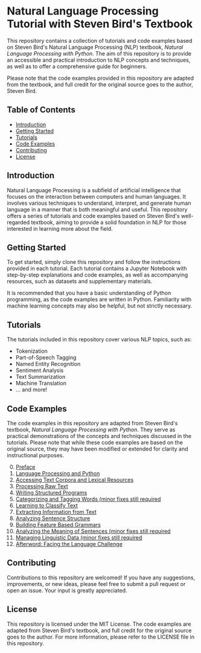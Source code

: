 # Natural Language Processing Tutorial with Steven Bird's Textbook

This repository contains a collection of tutorials and code examples based on Steven Bird's Natural Language Processing (NLP) textbook, _Natural Language Processing with Python_. The aim of this repository is to provide an accessible and practical introduction to NLP concepts and techniques, as well as to offer a comprehensive guide for beginners.

Please note that the code examples provided in this repository are adapted from the textbook, and full credit for the original source goes to the author, Steven Bird.

## Table of Contents

- [Introduction](#introduction)
- [Getting Started](#getting-started)
- [Tutorials](#tutorials)
- [Code Examples](#code-examples)
- [Contributing](#contributing)
- [License](#license)

## Introduction

Natural Language Processing is a subfield of artificial intelligence that focuses on the interaction between computers and human languages. It involves various techniques to understand, interpret, and generate human language in a manner that is both meaningful and useful. This repository offers a series of tutorials and code examples based on Steven Bird's well-regarded textbook, aiming to provide a solid foundation in NLP for those interested in learning more about the field.

## Getting Started

To get started, simply clone this repository and follow the instructions provided in each tutorial. Each tutorial contains a Jupyter Notebook with step-by-step explanations and code examples, as well as accompanying resources, such as datasets and supplementary materials.

It is recommended that you have a basic understanding of Python programming, as the code examples are written in Python. Familiarity with machine learning concepts may also be helpful, but not strictly necessary.

## Tutorials

The tutorials included in this repository cover various NLP topics, such as:

- Tokenization
- Part-of-Speech Tagging
- Named Entity Recognition
- Sentiment Analysis
- Text Summarization
- Machine Translation
- ... and more!

## Code Examples

The code examples in this repository are adapted from Steven Bird's textbook, _Natural Language Processing with Python_. They serve as practical demonstrations of the concepts and techniques discussed in the tutorials. Please note that while these code examples are based on the original source, they may have been modified or extended for clarity and instructional purposes.

0. [Preface]()
1. [Language Processing and Python]()
2. [Accessing Text Corpora and Lexical Resources]()
3. [Processing Raw Text]()
4. [Writing Structured Programs]()
5. [Categorizing and Tagging Words (minor fixes still required]()
6. [Learning to Classify Text]()
7. [Extracting Information from Text]()
8. [Analyzing Sentence Structure]()
9. [Building Feature Based Grammars]()
10. [Analyzing the Meaning of Sentences (minor fixes still required]()
11. [Managing Linguistic Data (minor fixes still required]()
12. [Afterword: Facing the Language Challenge]()

## Contributing

Contributions to this repository are welcomed! If you have any suggestions, improvements, or new ideas, please feel free to submit a pull request or open an issue. Your input is greatly appreciated.

## License

This repository is licensed under the MIT License. The code examples are adapted from Steven Bird's textbook, and full credit for the original source goes to the author. For more information, please refer to the LICENSE file in this repository.
